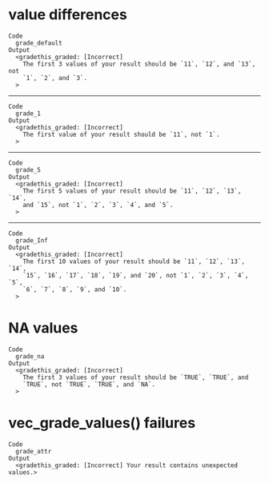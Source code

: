 # value differences

    Code
      grade_default
    Output
      <gradethis_graded: [Incorrect]
        The first 3 values of your result should be `11`, `12`, and `13`, not
        `1`, `2`, and `3`.
      >

---

    Code
      grade_1
    Output
      <gradethis_graded: [Incorrect]
        The first value of your result should be `11`, not `1`.
      >

---

    Code
      grade_5
    Output
      <gradethis_graded: [Incorrect]
        The first 5 values of your result should be `11`, `12`, `13`, `14`,
        and `15`, not `1`, `2`, `3`, `4`, and `5`.
      >

---

    Code
      grade_Inf
    Output
      <gradethis_graded: [Incorrect]
        The first 10 values of your result should be `11`, `12`, `13`, `14`,
        `15`, `16`, `17`, `18`, `19`, and `20`, not `1`, `2`, `3`, `4`, `5`,
        `6`, `7`, `8`, `9`, and `10`.
      >

# NA values

    Code
      grade_na
    Output
      <gradethis_graded: [Incorrect]
        The first 3 values of your result should be `TRUE`, `TRUE`, and
        `TRUE`, not `TRUE`, `TRUE`, and `NA`.
      >

# vec_grade_values() failures

    Code
      grade_attr
    Output
      <gradethis_graded: [Incorrect] Your result contains unexpected values.>


